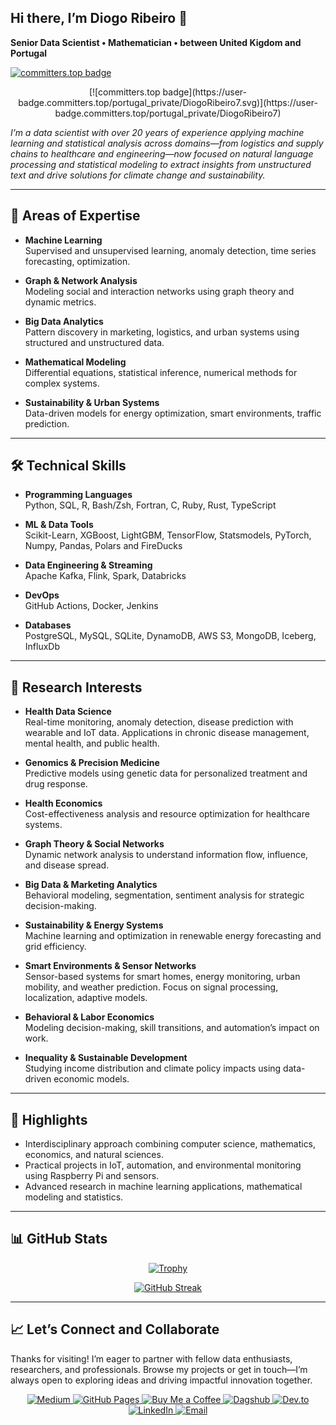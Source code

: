 ## Hi there, I’m Diogo Ribeiro 👋  
**Senior Data Scientist • Mathematician • between United Kigdom and Portugal**

[![committers.top badge](https://user-badge.committers.top/portugal_private/DiogoRibeiro7.svg)](https://user-badge.committers.top/portugal_private/DiogoRibeiro7)

<p align="center">
  [![committers.top badge](https://user-badge.committers.top/portugal_private/DiogoRibeiro7.svg)](https://user-badge.committers.top/portugal_private/DiogoRibeiro7)
</p>

_I’m a data scientist with over 20 years of experience applying machine learning and statistical analysis across domains—from logistics and supply chains to healthcare and engineering—now focused on natural language processing and statistical modeling to extract insights from unstructured text and drive solutions for climate change and sustainability._

---

## 🧠 Areas of Expertise

- **Machine Learning**  
  Supervised and unsupervised learning, anomaly detection, time series forecasting, optimization.

- **Graph & Network Analysis**  
  Modeling social and interaction networks using graph theory and dynamic metrics.

- **Big Data Analytics**  
  Pattern discovery in marketing, logistics, and urban systems using structured and unstructured data.

- **Mathematical Modeling**  
  Differential equations, statistical inference, numerical methods for complex systems.

- **Sustainability & Urban Systems**  
  Data-driven models for energy optimization, smart environments, traffic prediction.

---

## 🛠️ Technical Skills

- **Programming Languages**  
  Python, SQL, R, Bash/Zsh, Fortran, C, Ruby, Rust, TypeScript

- **ML & Data Tools**  
  Scikit-Learn, XGBoost, LightGBM, TensorFlow, Statsmodels, PyTorch, Numpy, Pandas, Polars and FireDucks 

- **Data Engineering & Streaming**  
  Apache Kafka, Flink, Spark, Databricks

- **DevOps**  
  GitHub Actions, Docker, Jenkins

- **Databases**  
  PostgreSQL, MySQL, SQLite, DynamoDB, AWS S3, MongoDB, Iceberg, InfluxDb

---

## 🔭 Research Interests

- **Health Data Science**  
  Real-time monitoring, anomaly detection, disease prediction with wearable and IoT data. Applications in chronic disease management, mental health, and public health.

- **Genomics & Precision Medicine**  
  Predictive models using genetic data for personalized treatment and drug response.

- **Health Economics**  
  Cost-effectiveness analysis and resource optimization for healthcare systems.

- **Graph Theory & Social Networks**  
  Dynamic network analysis to understand information flow, influence, and disease spread.

- **Big Data & Marketing Analytics**  
  Behavioral modeling, segmentation, sentiment analysis for strategic decision-making.

- **Sustainability & Energy Systems**  
  Machine learning and optimization in renewable energy forecasting and grid efficiency.

- **Smart Environments & Sensor Networks**  
  Sensor-based systems for smart homes, energy monitoring, urban mobility, and weather prediction. Focus on signal processing, localization, adaptive models.

- **Behavioral & Labor Economics**  
  Modeling decision-making, skill transitions, and automation’s impact on work.

- **Inequality & Sustainable Development**  
  Studying income distribution and climate policy impacts using data-driven economic models.

---

## 🌟 Highlights

- Interdisciplinary approach combining computer science, mathematics, economics, and natural sciences.
- Practical projects in IoT, automation, and environmental monitoring using Raspberry Pi and sensors.
- Advanced research in machine learning applications, mathematical modeling and statistics.

---

## 📊 GitHub Stats

<div align="center">
  <a href="https://github.com/ryo-ma/github-profile-trophy">
    <img src="https://github-profile-trophy.vercel.app/?username=DiogoRibeiro7&column=3&no-frame=true&theme=algolia" alt="Trophy" />
  </a>
</div>

<p align="center">
  <a href="https://git.io/streak-stats">
    <img src="https://streak-stats.demolab.com?user=DiogoRibeiro7&theme=dark&hide_border=true&mode=weekly" alt="GitHub Streak" />
  </a>
</p>

---

## 📈 Let’s Connect and Collaborate  
Thanks for visiting! I’m eager to partner with fellow data enthusiasts, researchers, and professionals. Browse my projects or get in touch—I’m always open to exploring ideas and driving impactful innovation together.

<div align="center">
  <a href="https://medium.com/@neverforget-1975">
    <img src="https://img.shields.io/badge/Medium-12100E?style=for-the-badge&logo=medium&logoColor=white" alt="Medium" />
  </a>
  <a href="https://diogoribeiro7.github.io">
    <img src="https://img.shields.io/badge/GitHub%20Pages-Deployed-007BFF?logo=github" alt="GitHub Pages" />
  </a>
  <a href="https://buymeacoffee.com/diogoribeiro7">
    <img src="https://img.shields.io/badge/Buy%20Me%20a%20Coffee-Support%20Me-FFDD00" alt="Buy Me a Coffee" />
  </a>
  <a href="https://dagshub.com/DiogoRibeiro7">
    <img src="https://img.shields.io/badge/Dagshub-Support%20Me-9cf" alt="Dagshub" />
  </a>
  <a href="https://dev.to/diogoribeiro7">
    <img src="https://img.shields.io/badge/dev.to-0A0A0A?style=for-the-badge&logo=dev.to&logoColor=white" alt="Dev.to" />
  </a>
  <a href="https://www.linkedin.com/in/diogo-ribeiro-9094604a/">
    <img src="https://img.shields.io/badge/linkedin-%230077B5.svg?style=for-the-badge&logo=linkedin&logoColor=white" alt="LinkedIn" />
  </a>
  <a href="mailto:diogo.debastos.ribeiro@gmail.com">
    <img src="https://img.shields.io/badge/Gmail-D14836?logo=gmail&logoColor=white" alt="Email"></a>
</div>

